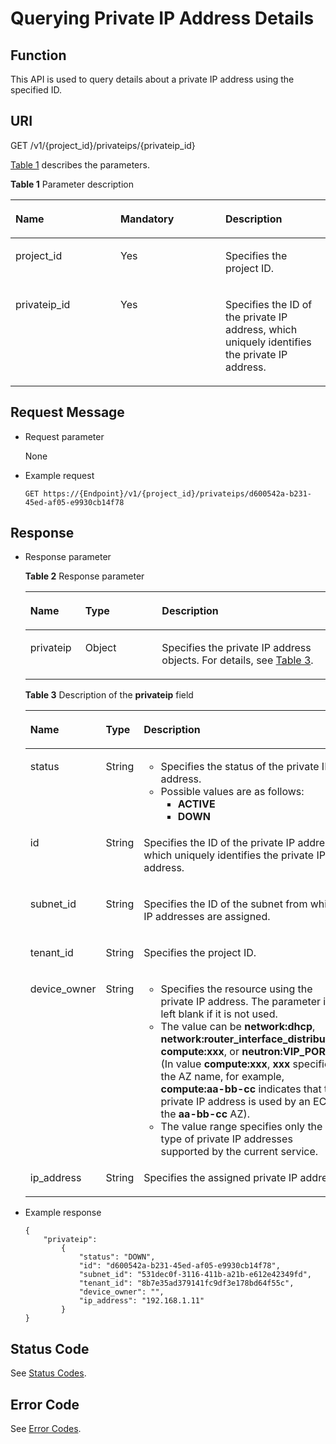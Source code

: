 # Querying Private IP Address Details<a name="vpc_privateip_0002"></a>

## Function<a name="section9185002"></a>

This API is used to query details about a private IP address using the specified ID.

## URI<a name="section15556157"></a>

GET /v1/\{project\_id\}/privateips/\{privateip\_id\}

[Table 1](#table4378562)  describes the parameters.

**Table  1**  Parameter description

<a name="table4378562"></a>
<table><thead align="left"><tr id="row14851049"><th class="cellrowborder" valign="top" width="33.33333333333333%" id="mcps1.2.4.1.1"><p id="p62084314"><a name="p62084314"></a><a name="p62084314"></a>Name</p>
</th>
<th class="cellrowborder" valign="top" width="33.33333333333333%" id="mcps1.2.4.1.2"><p id="p62773503"><a name="p62773503"></a><a name="p62773503"></a>Mandatory</p>
</th>
<th class="cellrowborder" valign="top" width="33.33333333333333%" id="mcps1.2.4.1.3"><p id="p51488960"><a name="p51488960"></a><a name="p51488960"></a>Description</p>
</th>
</tr>
</thead>
<tbody><tr id="row9856263"><td class="cellrowborder" valign="top" width="33.33333333333333%" headers="mcps1.2.4.1.1 "><p id="p60159801"><a name="p60159801"></a><a name="p60159801"></a>project_id</p>
</td>
<td class="cellrowborder" valign="top" width="33.33333333333333%" headers="mcps1.2.4.1.2 "><p id="p41105728"><a name="p41105728"></a><a name="p41105728"></a>Yes</p>
</td>
<td class="cellrowborder" valign="top" width="33.33333333333333%" headers="mcps1.2.4.1.3 "><p id="p10487112"><a name="p10487112"></a><a name="p10487112"></a>Specifies the project ID. </p>
</td>
</tr>
<tr id="row35522984"><td class="cellrowborder" valign="top" width="33.33333333333333%" headers="mcps1.2.4.1.1 "><p id="p58789457"><a name="p58789457"></a><a name="p58789457"></a>privateip_id</p>
</td>
<td class="cellrowborder" valign="top" width="33.33333333333333%" headers="mcps1.2.4.1.2 "><p id="p64325611"><a name="p64325611"></a><a name="p64325611"></a>Yes</p>
</td>
<td class="cellrowborder" valign="top" width="33.33333333333333%" headers="mcps1.2.4.1.3 "><p id="p42992030"><a name="p42992030"></a><a name="p42992030"></a>Specifies the ID of the private IP address, which uniquely identifies the private IP address.</p>
</td>
</tr>
</tbody>
</table>

## Request Message<a name="section5787686"></a>

-   Request parameter

    None

-   Example request

    ```
    GET https://{Endpoint}/v1/{project_id}/privateips/d600542a-b231-45ed-af05-e9930cb14f78
    ```


## Response<a name="section52089174"></a>

-   Response parameter

    **Table  2**  Response parameter

    <a name="table66473901155923"></a>
    <table><thead align="left"><tr id="row7115943155923"><th class="cellrowborder" valign="top" width="18.34%" id="mcps1.2.4.1.1"><p id="p39520483155923"><a name="p39520483155923"></a><a name="p39520483155923"></a>Name</p>
    </th>
    <th class="cellrowborder" valign="top" width="25.509999999999998%" id="mcps1.2.4.1.2"><p id="p52352674155923"><a name="p52352674155923"></a><a name="p52352674155923"></a>Type</p>
    </th>
    <th class="cellrowborder" valign="top" width="56.15%" id="mcps1.2.4.1.3"><p id="p12708212155923"><a name="p12708212155923"></a><a name="p12708212155923"></a>Description</p>
    </th>
    </tr>
    </thead>
    <tbody><tr id="row22732275155923"><td class="cellrowborder" valign="top" width="18.34%" headers="mcps1.2.4.1.1 "><p id="p29374982155923"><a name="p29374982155923"></a><a name="p29374982155923"></a>privateip</p>
    </td>
    <td class="cellrowborder" valign="top" width="25.509999999999998%" headers="mcps1.2.4.1.2 "><p id="p59712266155923"><a name="p59712266155923"></a><a name="p59712266155923"></a>Object</p>
    </td>
    <td class="cellrowborder" valign="top" width="56.15%" headers="mcps1.2.4.1.3 "><p id="p43698339155923"><a name="p43698339155923"></a><a name="p43698339155923"></a>Specifies the private IP address objects. For details, see <a href="#table23250319">Table 3</a>.</p>
    </td>
    </tr>
    </tbody>
    </table>

    **Table  3**  Description of the  **privateip**  field

    <a name="table23250319"></a>
    <table><thead align="left"><tr id="row21723514"><th class="cellrowborder" valign="top" width="25.28%" id="mcps1.2.4.1.1"><p id="p14774201"><a name="p14774201"></a><a name="p14774201"></a>Name</p>
    </th>
    <th class="cellrowborder" valign="top" width="20.580000000000002%" id="mcps1.2.4.1.2"><p id="p21721490173058"><a name="p21721490173058"></a><a name="p21721490173058"></a>Type</p>
    </th>
    <th class="cellrowborder" valign="top" width="54.14%" id="mcps1.2.4.1.3"><p id="p28338386"><a name="p28338386"></a><a name="p28338386"></a>Description</p>
    </th>
    </tr>
    </thead>
    <tbody><tr id="row13707899"><td class="cellrowborder" valign="top" width="25.28%" headers="mcps1.2.4.1.1 "><p id="p36597996"><a name="p36597996"></a><a name="p36597996"></a>status</p>
    </td>
    <td class="cellrowborder" valign="top" width="20.580000000000002%" headers="mcps1.2.4.1.2 "><p id="p14610233173058"><a name="p14610233173058"></a><a name="p14610233173058"></a>String</p>
    </td>
    <td class="cellrowborder" valign="top" width="54.14%" headers="mcps1.2.4.1.3 "><a name="ul13978236183119"></a><a name="ul13978236183119"></a><ul id="ul13978236183119"><li>Specifies the status of the private IP address.</li><li>Possible values are as follows:<a name="ul948092312377"></a><a name="ul948092312377"></a><ul id="ul948092312377"><li><strong id="b38501286192"><a name="b38501286192"></a><a name="b38501286192"></a>ACTIVE</strong></li><li><strong id="b775717296193"><a name="b775717296193"></a><a name="b775717296193"></a>DOWN</strong></li></ul>
    </li></ul>
    </td>
    </tr>
    <tr id="row53064224"><td class="cellrowborder" valign="top" width="25.28%" headers="mcps1.2.4.1.1 "><p id="p3234911"><a name="p3234911"></a><a name="p3234911"></a>id</p>
    </td>
    <td class="cellrowborder" valign="top" width="20.580000000000002%" headers="mcps1.2.4.1.2 "><p id="p42578245173058"><a name="p42578245173058"></a><a name="p42578245173058"></a>String</p>
    </td>
    <td class="cellrowborder" valign="top" width="54.14%" headers="mcps1.2.4.1.3 "><p id="p47453675"><a name="p47453675"></a><a name="p47453675"></a>Specifies the ID of the private IP address, which uniquely identifies the private IP address.</p>
    </td>
    </tr>
    <tr id="row36801206"><td class="cellrowborder" valign="top" width="25.28%" headers="mcps1.2.4.1.1 "><p id="p28107703"><a name="p28107703"></a><a name="p28107703"></a>subnet_id</p>
    </td>
    <td class="cellrowborder" valign="top" width="20.580000000000002%" headers="mcps1.2.4.1.2 "><p id="p26285854173058"><a name="p26285854173058"></a><a name="p26285854173058"></a>String</p>
    </td>
    <td class="cellrowborder" valign="top" width="54.14%" headers="mcps1.2.4.1.3 "><p id="p26383427"><a name="p26383427"></a><a name="p26383427"></a>Specifies the ID of the subnet from which IP addresses are assigned.</p>
    </td>
    </tr>
    <tr id="row54031349181512"><td class="cellrowborder" valign="top" width="25.28%" headers="mcps1.2.4.1.1 "><p id="p4774073181513"><a name="p4774073181513"></a><a name="p4774073181513"></a>tenant_id</p>
    </td>
    <td class="cellrowborder" valign="top" width="20.580000000000002%" headers="mcps1.2.4.1.2 "><p id="p49967057181513"><a name="p49967057181513"></a><a name="p49967057181513"></a>String</p>
    </td>
    <td class="cellrowborder" valign="top" width="54.14%" headers="mcps1.2.4.1.3 "><p id="p167315119118"><a name="p167315119118"></a><a name="p167315119118"></a>Specifies the project ID.</p>
    </td>
    </tr>
    <tr id="row25113108"><td class="cellrowborder" valign="top" width="25.28%" headers="mcps1.2.4.1.1 "><p id="p20895830"><a name="p20895830"></a><a name="p20895830"></a>device_owner</p>
    </td>
    <td class="cellrowborder" valign="top" width="20.580000000000002%" headers="mcps1.2.4.1.2 "><p id="p48779435173058"><a name="p48779435173058"></a><a name="p48779435173058"></a>String</p>
    </td>
    <td class="cellrowborder" valign="top" width="54.14%" headers="mcps1.2.4.1.3 "><a name="ul1878734133215"></a><a name="ul1878734133215"></a><ul id="ul1878734133215"><li>Specifies the resource using the private IP address. The parameter is left blank if it is not used.</li><li>The value can be <strong id="b7686105818196"><a name="b7686105818196"></a><a name="b7686105818196"></a>network:dhcp</strong>, <strong id="b3688105813198"><a name="b3688105813198"></a><a name="b3688105813198"></a>network:router_interface_distributed</strong>, <strong id="b1690458161910"><a name="b1690458161910"></a><a name="b1690458161910"></a>compute:xxx</strong>, or <strong id="b76911581197"><a name="b76911581197"></a><a name="b76911581197"></a>neutron:VIP_PORT</strong>. (In value <strong id="b569395881915"><a name="b569395881915"></a><a name="b569395881915"></a>compute:xxx</strong>, <strong id="b1169465811914"><a name="b1169465811914"></a><a name="b1169465811914"></a>xxx</strong> specifies the AZ name, for example, <strong id="b2697758131916"><a name="b2697758131916"></a><a name="b2697758131916"></a>compute:aa-bb-cc</strong> indicates that the private IP address is used by an ECS in the <strong id="b196991258101918"><a name="b196991258101918"></a><a name="b196991258101918"></a>aa-bb-cc</strong> AZ).</li><li>The value range specifies only the type of private IP addresses supported by the current service.</li></ul>
    </td>
    </tr>
    <tr id="row46793790"><td class="cellrowborder" valign="top" width="25.28%" headers="mcps1.2.4.1.1 "><p id="p32200631"><a name="p32200631"></a><a name="p32200631"></a>ip_address</p>
    </td>
    <td class="cellrowborder" valign="top" width="20.580000000000002%" headers="mcps1.2.4.1.2 "><p id="p58820181173058"><a name="p58820181173058"></a><a name="p58820181173058"></a>String</p>
    </td>
    <td class="cellrowborder" valign="top" width="54.14%" headers="mcps1.2.4.1.3 "><p id="p19644001"><a name="p19644001"></a><a name="p19644001"></a>Specifies the assigned private IP address.</p>
    </td>
    </tr>
    </tbody>
    </table>

-   Example response

    ```
    {
        "privateip": 
            {
                "status": "DOWN",
                "id": "d600542a-b231-45ed-af05-e9930cb14f78",
                "subnet_id": "531dec0f-3116-411b-a21b-e612e42349fd",
                "tenant_id": "8b7e35ad379141fc9df3e178bd64f55c",
                "device_owner": "",
                "ip_address": "192.168.1.11"
            }
    }
    ```


## Status Code<a name="section31981619"></a>

See  [Status Codes](status-codes.md).

## Error Code<a name="section85821649202813"></a>

See  [Error Codes](error-codes.md).

